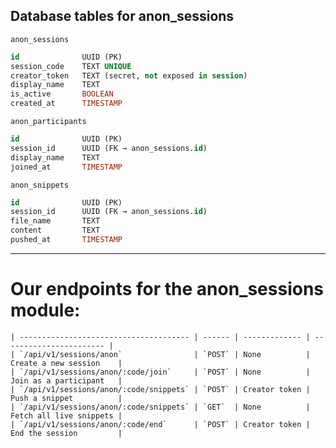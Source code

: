Database tables for anon_sessions
--- 
`anon_sessions`
```sql
id              UUID (PK)
session_code    TEXT UNIQUE
creator_token   TEXT (secret, not exposed in session)
display_name    TEXT
is_active       BOOLEAN
created_at      TIMESTAMP
```

`anon_participants`
```sql
id              UUID (PK)
session_id      UUID (FK → anon_sessions.id)
display_name    TEXT
joined_at       TIMESTAMP
```

`anon_snippets`
```sql 
id              UUID (PK)
session_id      UUID (FK → anon_sessions.id)
file_name       TEXT
content         TEXT
pushed_at       TIMESTAMP
```





---- 


# Our endpoints for the anon_sessions module: 
```| Endpoint                               | Method | Auth          | Purpose                 |
| -------------------------------------- | ------ | ------------- | ----------------------- |
| `/api/v1/sessions/anon`                | `POST` | None          | Create a new session    |
| `/api/v1/sessions/anon/:code/join`     | `POST` | None          | Join as a participant   |
| `/api/v1/sessions/anon/:code/snippets` | `POST` | Creator token | Push a snippet          |
| `/api/v1/sessions/anon/:code/snippets` | `GET`  | None          | Fetch all live snippets |
| `/api/v1/sessions/anon/:code/end`      | `POST` | Creator token | End the session         |
```

